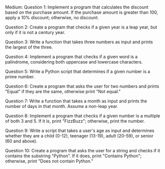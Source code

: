 Medium:
Question 1:
Implement a program that calculates the discount based on the purchase amount. 
If the purchase amount is greater than 100, apply a 10% discount; 
otherwise, no discount.

Question 2:
Create a program that checks if a given year is a leap year, but only if it is not a century year.

Question 3:
Write a function that takes three numbers as input and prints the largest of the three.

Question 4:
Implement a program that checks if a given word is a palindrome, considering both uppercase and lowercase characters.

Question 5:
Write a Python script that determines if a given number is a prime number.

Question 6:
Create a program that asks the user for two numbers and prints "Equal" if they are the same, 
otherwise print "Not equal."

Question 7:
Write a function that takes a month as input and prints the number of days in that month. Assume a non-leap year.

Question 8:
Implement a program that checks if a given number is a multiple of both 3 and 5. If it is, print "FizzBuzz";
otherwise, print the number.

Question 9:
Write a script that takes a user's age as input and 
determines whether they are a 
child (0-12), 
teenager (13-19), 
adult (20-59),
or senior (60 and above).

Question 10:
Create a program that asks the user for a string and checks if it contains the substring "Python". 
If it does, print "Contains Python"; otherwise, print "Does not contain Python."